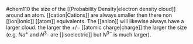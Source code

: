 #chem110 
the size of the [[Probability Density|electron density cloud]] around an atom. [[cation|Cations]] are always smaller then there non [[ion|ionic]] [[atom]] equivalents. The [[anion]] will likewise always have a larger cloud. the larger the $+/-$ [[atomic charge|charge]] the larger the size (e.g. ${Na}^+$ and $N^3$- are [[isoelectric]] but $N^{3-}$ is much larger). 